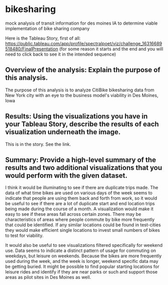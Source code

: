 # bikesharing
mock analysis of transit information for des moines IA to determine viable implementation of bike sharing company



    
Here is the Tableau Story, first of all: https://public.tableau.com/app/profile/spectralpoet/viz/challenge_16316689518480/FinalPresentation (for some reason it starts and the end and you will need to click back to see it in the intended sequence)

## Overview of the analysis: Explain the purpose of this analysis.
The purpose of this analysis is to analyze CitiBike bikesharing data from New York city with an eye to the business model's viability in Des Moines, Iowa  
  
## Results: Using the visualizations you have in your Tableau Story, describe the results of each visualization underneath the image.
This is in the story. See the link.

## Summary: Provide a high-level summary of the results and two additional visualizations that you would perform with the given dataset.
I think it would be illuminating to see if there are duplicate trips made. The data of what time bikes are used on various days of the week seems to indicate that people are using them back and forth from work, so it would be useful to see if there are a lot of duplicate start and end location trips being made during the course of a month. A visualization would make it easy to see if these areas fall across certain zones. There may be characteristics of areas where people commute by bike more frequently that could be identified. If any similar locations could be found in test-cities they would make efficient single locations to invest small numbers of bikes to test for viability.

It would also be useful to see visualizations filtered specifically for weekend use. Data seems to indicate a distinct pattern of usage for commuting on weekdays, but leisure on weekends. Because the bikes are more frequently used during the week, and the week is longer, weekend specific data may be getting buried. It might be possible to find popular starting locations for leisure rides and identify if they are near parks or such and support those areas as pilot sites in Des Moines as well.
